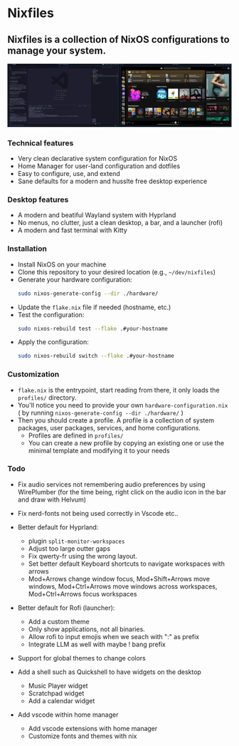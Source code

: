 # Nixfiles

## Nixfiles is a collection of NixOS configurations to manage your system.

![Nixfiles](./docs/screenshot.png)

### Technical features

- Very clean declarative system configuration for NixOS
- Home Manager for user-land configuration and dotfiles
- Easy to configure, use, and extend
- Sane defaults for a modern and husslte free desktop experience

### Desktop features

- A modern and beatiful Wayland system with Hyprland
- No menus, no clutter, just a clean desktop, a bar, and a launcher (rofi)
- A modern and fast terminal with Kitty

### Installation

- Install NixOS on your machine
- Clone this repository to your desired location (e.g., `~/dev/nixfiles`)
- Generate your hardware configuration:
  ```bash
  sudo nixos-generate-config --dir ./hardware/
  ```
- Update the `flake.nix` file if needed (hostname, etc.)
- Test the configuration:
  ```bash
  sudo nixos-rebuild test --flake .#your-hostname
  ```
- Apply the configuration:
  ```bash
  sudo nixos-rebuild switch --flake .#your-hostname
  ```

### Customization

- `flake.nix` is the entrypoint, start reading from there, it only loads the `profiles/` directory.
- You'll notice you need to provide your own `hardware-configuration.nix` ( by running `nixos-generate-config --dir ./hardware/` )
- Then you should create a profile. A profile is a collection of system packages, user packages, services, and home configurations.
  - Profiles are defined in `profiles/`
  - You can create a new profile by copying an existing one or use the minimal template and modifying it to your needs

### Todo

- Fix audio services not remembering audio preferences by using WirePlumber
  (for the time being, right click on the audio icon in the bar and draw with Helvum)
- Fix nerd-fonts not being used correctly in Vscode etc..

- Better default for Hyprland:

  - plugin `split-monitor-workspaces`
  - Adjust too large outter gaps
  - Fix qwerty-fr using the wrong layout.
  - Set better default Keyboard shortcuts to navigate workspaces with arrows
  - Mod+Arrows change window focus, Mod+Shift+Arrows move windows, Mod+Ctrl+Arrows move windows across workspaces, Mod+Ctrl+Arrows focus workspaces

- Better default for Rofi (launcher):

  - Add a custom theme
  - Only show applications, not all binaries.
  - Allow rofi to input emojis when we seach with ":" as prefix
  - Integrate LLM as well with maybe ! bang prefix

- Support for global themes to change colors

- Add a shell such as Quickshell to have widgets on the desktop

  - Music Player widget
  - Scratchpad widget
  - Add a calendar widget

- Add vscode within home manager
  - Add vscode extensions with home manager
  - Customize fonts and themes with nix
